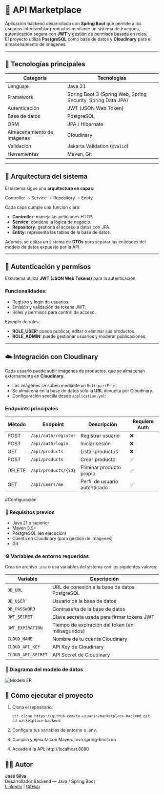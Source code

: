 # 🛒 API Marketplace

Aplicación backend desarrollada con **Spring Boot** que permite a los usuarios intercambiar productos mediante un sistema de trueques, autenticación segura con **JWT** y gestión de permisos basada en roles.  
El proyecto utiliza **PostgreSQL** como base de datos y **Cloudinary** para el almacenamiento de imágenes.

---

## 🚀 Tecnologías principales

| Categoría | Tecnologías |
|------------|-------------|
| Lenguaje | Java 21 |
| Framework | Spring Boot 3 (Spring Web, Spring Security, Spring Data JPA) |
| Autenticación | JWT (JSON Web Token) |
| Base de datos | PostgreSQL |
| ORM | JPA / Hibernate |
| Almacenamiento de imágenes | Cloudinary |
| Validación | Jakarta Validation (`@Valid`) |
| Herramientas | Maven,  Git |

---

## 🧩 Arquitectura del sistema

El sistema sigue una **arquitectura en capas**:

Controller → Service → Repository → Entity


Cada capa cumple una función clara:
- **Controller:** maneja las peticiones HTTP.
- **Service:** contiene la lógica de negocio.
- **Repository:** gestiona el acceso a datos con JPA.
- **Entity:** representa las tablas de la base de datos.

Además, se utiliza un sistema de **DTOs** para separar las entidades del modelo de datos expuesto por la API.

---

## 🔐 Autenticación y permisos

El sistema utiliza **JWT (JSON Web Tokens)** para la autenticación.

### Funcionalidades:
- Registro y login de usuarios.
- Emisión y validación de tokens JWT.
- Roles y permisos para control de acceso.

Ejemplo de roles:
- **ROLE_USER:** puede publicar, editar o eliminar sus productos.
- **ROLE_ADMIN:** puede gestionar usuarios y moderar publicaciones.

---

## ☁️ Integración con Cloudinary

Cada usuario puede subir imágenes de productos, que se almacenan externamente en **Cloudinary**.

- Las imágenes se suben mediante un `MultipartFile`.
- Se almacena en la base de datos solo la **URL** devuelta por Cloudinary.
- Configuración sencilla desde `application.yml`:




### Endpoints principales

| Método | Endpoint | Descripción | Requiere Auth |
|--------|-----------|--------------|----------------|
| POST | `/api/auth/register` | Registrar usuario | ❌ |
| POST | `/api/auth/login` | Iniciar sesión | ❌ |
| GET | `/api/products` | Listar productos | ❌ |
| POST | `/api/products` | Crear producto | ✅ |
| DELETE | `/api/products/{id}` | Eliminar producto propio | ✅ |
| GET | `/api/users/me` | Perfil de usuario autenticado | ✅ |

#Configuración 
### 🧰 Requisitos previos

- Java 21 o superior
- Maven 3.9+
- PostgreSQL (en ejecución)
- Cuenta en Cloudinary (para gestión de imágenes)
- Git

### ⚙️ Variables de entorno requeridas

Crea un archivo `.env` o usa variables del sistema con los siguientes valores:

| Variable | Descripción |
|-----------|-------------|
| `DB_URL` | URL de conexión a la base de datos PostgreSQL |
| `DB_USER` | Usuario de la base de datos |
| `DB_PASSWORD` | Contraseña de la base de datos |
| `JWT_SECRET` | Clave secreta usada para firmar tokens JWT |
| `JWT_EXPIRATION` | Tiempo de expiración del token (en milisegundos) |
| `CLOUD_NAME` | Nombre de tu cuenta Cloudinary |
| `CLOUD_API_KEY` | API Key de Cloudinary |
| `CLOUD_API_SECRET` | API Secret de Cloudinary |

### 🧭 Diagrama del modelo de datos

![Modelo ER](diagram.er.png)


## 🧰 Cómo ejecutar el proyecto
1. Clona el repositorio:
   ```bash
   git clone https://github.com/tu-usuario/marketplace-backend.git
   cd marketplace-backend
   
2. Configura tus variables de entorno o .env.

3. Compila y ejecuta con Maven:
	mvn spring-boot:run

4. Accede a la API:
	http://localhost:8080
	
## 👨‍💻 Autor

**José Silva**  
Desarrollador Backend — Java / Spring Boot  
[LinkedIn](https://www.linkedin.com/in/tu-perfil) | [GitHub](https://github.com/tu-usuario)
